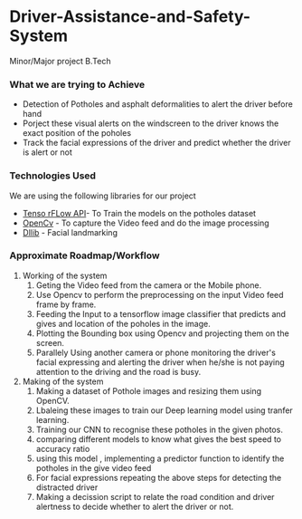 # Driver-Assistance-and-Safety-System
Minor/Major project B.Tech

### What we are trying to Achieve

  - Detection of Potholes and asphalt deformalities to alert the driver before hand
  - Porject these visual alerts on the windscreen to the driver knows the exact position of the poholes
  - Track the facial expressions of the driver and predict whether the driver is alert or not
  




### Technologies Used

We are using the following libraries for our project

* [Tenso rFLow API](https://github.com/tensorflow/models/tree/master/research/object_detection)- To Train the models on the potholes dataset
* [OpenCv](https://github.com/opencv/opencv) - To capture the Video feed and do the image processing
* [Dllib](https://github.com/davisking/dlib) - Facial landmarking


### Approximate Roadmap/Workflow
1. Working of the system
    1. Geting the Video feed from the camera or the Mobile phone.
    2. Use Opencv to perform the preprocessing on the input Video feed frame by frame.
    3. Feeding the Input to a tensorflow image classifier that predicts and gives and location of the poholes in the image.
    4. Plotting the Bounding box using Opencv and projecting them on the screen.
    5. Parallely Using another camera or phone monitoring the driver's facial expressing and alerting the driver when he/she is not paying attention to the driving and the road is busy.
2. Making of the system
    1. Making a dataset of Pothole images and resizing them using OpenCV.
    2. Lbaleing these images to train our Deep learning model using tranfer learning.
    3. Training our CNN to recognise these potholes in the given photos.
    4. comparing different models to know what gives the best speed to accuracy ratio
    5. using this model , implementing a predictor function to identify the potholes in the give video feed
    6. For facial expressions repeating the above steps for detecting the distracted driver
    7. Making a decission script to relate the road condition and driver alertness to decide whether to alert the driver or not.

